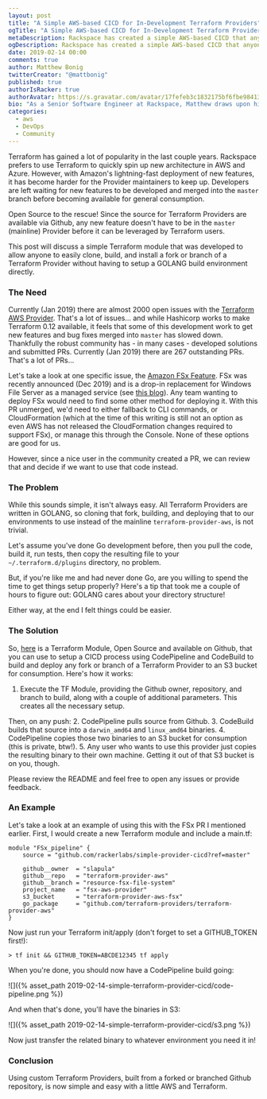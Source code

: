 ```yaml
---
layout: post
title: "A Simple AWS-based CICD for In-Development Terraform Providers"
ogTitle: "A Simple AWS-based CICD for In-Development Terraform Providers"
metaDescription: Rackspace has created a simple AWS-based CICD that anyone can use to build a custom Terraform Provider.
ogDescription: Rackspace has created a simple AWS-based CICD that anyone can use to build a custom Terraform Provider.
date: 2019-02-14 00:00
comments: true
author: Matthew Bonig
twitterCreator: "@mattbonig"
published: true
authorIsRacker: true
authorAvatar: https://s.gravatar.com/avatar/17fefeb3c1832175bf6fbe9841368292?s=128
bio: "As a Senior Software Engineer at Rackspace, Matthew draws upon his 15 years of experience to help architect highly-available, fault-tolerant, scalable, and secure cloud environments. He is an AWS certified Solutions Architect. His hobbies include hiking the foothills of Colorado and walks with his wife and dogs."
categories:
  - aws
  - DevOps
  - Community
---
```


Terraform has gained a lot of popularity in the last couple years. Rackspace prefers to use Terraform to quickly spin up new architecture in AWS and Azure. However, with Amazon's lightning-fast deployment of new features, it has become harder for the Provider maintainers to keep up. Developers are left waiting for new features to be developed and merged into the `master` branch before becoming available for general consumption.

<!-- more -->

Open Source to the rescue! Since the source for Terraform Providers are available via Github, any new feature doesn't have to be in the `master` (mainline) Provider before it can be leveraged by Terraform users.

This post will discuss a simple Terraform module that was developed to allow anyone to easily clone, build, and install a fork or branch of a Terraform Provider without having to setup a GOLANG build environment directly.

### The Need

Currently (Jan 2019) there are almost 2000 open issues with the [Terraform AWS Provider](https://github.com/terraform-providers/terraform-provider-aws/issues). That's a lot of issues... and while Hashicorp works to make Terraform 0.12 available, it feels that some of this development work to get new features and bug fixes merged into `master` has slowed down. Thankfully the robust community has - in many cases - developed solutions and submitted PRs. Currently (Jan 2019) there are 267 outstanding PRs. That's a lot of PRs... 

Let's take a look at one specific issue, the [Amazon FSx Feature](https://github.com/terraform-providers/terraform-provider-aws/issues/7035). FSx was recently announced (Dec 2019) and is a drop-in replacement for Windows File Server as a managed service (see [this blog](https://developer.rackspace.com/blog/amazon-fsx-replaces-file-shares/)). Any team wanting to deploy FSx would need to find some other method for deploying it. With this PR unmerged, we'd need to either fallback to CLI commands, or CloudFormation (which at the time of this writing is still not an option as even AWS has not released the CloudFormation changes required to support FSx), or manage this through the Console. None of these options are good for us.

However, since a nice user in the community created a PR, we can review that and decide if we want to use that code instead.

### The Problem

While this sounds simple, it isn't always easy. All Terraform Providers are written in GOLANG, so cloning that fork, building, and deploying that to our environments to use instead of the mainline `terraform-provider-aws`, is not trivial.

Let's assume you've done Go development before, then you pull the code, build it, run tests, then copy the resulting file to your `~/.terraform.d/plugins` directory, no problem.

But, if you're like me and had never done Go, are you willing to spend the time to get things setup properly? Here's a tip that took me a couple of hours to figure out: GOLANG cares about your directory structure!

Either way, at the end I felt things could be easier.
  
### The Solution

So, [here](https://github.com/rackerlabs/simple-provider-cicd) is a Terraform Module, Open Source and available on Github, that you can use to setup a CICD process using CodePipeline and CodeBuild to build and deploy any fork or branch of a Terraform Provider to an S3 bucket for consumption. Here's how it works:

1. Execute the TF Module, providing the Github owner, repository, and branch to build, along with a couple of additional parameters. This creates all the necessary setup.

Then, on any push:
2. CodePipeline pulls source from Github.
3. CodeBuild builds that source into a `darwin_amd64` and `linux_amd64` binaries.
4. CodePipeline copies those two binaries to an S3 bucket for consumption (this is private, btw!).
5. Any user who wants to use this provider just copies the resulting binary to their own machine. Getting it out of that S3 bucket is on you, though.
 
Please review the README and feel free to open any issues or provide feedback.

### An Example

Let's take a look at an example of using this with the FSx PR I mentioned earlier. First, I would create a new Terraform module and include a main.tf:

```
module "FSx_pipeline" {
    source = "github.com/rackerlabs/simple-provider-cicd?ref=master"
    
    github__owner  = "slapula"
    github__repo   = "terraform-provider-aws"
    github__branch = "resource-fsx-file-system"
    project_name   = "fsx-aws-provider"
    s3_bucket      = "terraform-provider-aws-fsx"
    go_package     = "github.com/terraform-providers/terraform-provider-aws"  
}

```

Now just run your Terraform init/apply (don't forget to set a GITHUB_TOKEN first!):
```
> tf init && GITHUB_TOKEN=ABCDE12345 tf apply
```

When you're done, you should now have a CodePipeline build going:

![]({% asset_path 2019-02-14-simple-terraform-provider-cicd/code-pipeline.png %})

And when that's done, you'll have the binaries in S3:

![]({% asset_path 2019-02-14-simple-terraform-provider-cicd/s3.png %})

Now just transfer the related binary to whatever environment you need it in!


### Conclusion

Using custom Terraform Providers, built from a forked or branched Github repository, is now simple and easy with a little AWS and Terraform.


